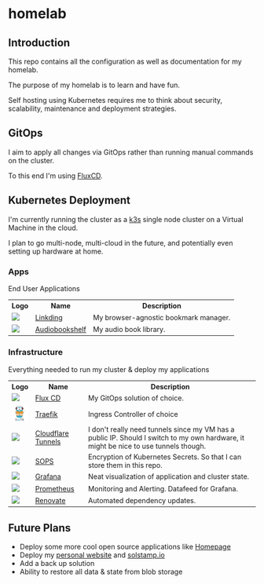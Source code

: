 # homelab

## Introduction

This repo contains all the configuration as well as documentation for my homelab.

The purpose of my homelab is to learn and have fun.

Self hosting using Kubernetes requires me to think about security, scalability, maintenance and deployment strategies.

## GitOps

I aim to apply all changes via GitOps rather than running manual commands on the cluster.

To this end I'm using [FluxCD](https://fluxcd.io/).

## Kubernetes Deployment

I'm currently running the cluster as a [k3s](https://k3s.io/) single node cluster on a Virtual Machine in the cloud.

I plan to go multi-node, multi-cloud in the future, and potentially even setting up hardware at home.

### Apps

End User Applications

<table>
    <tr>
        <th>Logo</th>
        <th>Name</th>
        <th>Description</th>
    </tr>
    <tr>
        <td><img width="32" src="https://linkding.link/_astro/logo.DkvM5cgj.svg"></td>
        <td><a href="https://linkding.link/">Linkding</a></td>
        <td>My browser-agnostic bookmark manager.</td>
    </tr>
    <tr>
        <td><img width="32" src="https://play-lh.googleusercontent.com/9Qjh1GhRcPcUOQLTt-DdnYV2PS9ENidfvkGZ602QWF36KGvLogzcJwCaKTcWBytVGktP"></td>
        <td><a href="https://www.audiobookshelf.org/">Audiobookshelf</a></td>
        <td>My audio book library.</td>
    </tr>
</table>

### Infrastructure

Everything needed to run my cluster & deploy my applications

<table>
    <tr>
        <th>Logo</th>
        <th>Name</th>
        <th>Description</th>
    </tr>
    <tr>
        <td><img width="32" src="https://cdn.jsdelivr.net/gh/homarr-labs/dashboard-icons/svg/flux-cd.svg"></td>
        <td><a href="https://fluxcd.io/">Flux CD</a></td>
        <td>My GitOps solution of choice.</td>
    </tr>
    <tr>
        <td><img width="32" src="https://raw.githubusercontent.com/docker-library/docs/a6cc2c5f4bc6658168f2a0abbb0307acaefff80e/traefik/logo.png"></td>
        <td><a href="https://traefik.io/traefik/">Traefik</a></td>
        <td>Ingress Controller of choice</td>
    </tr>
    <tr>
        <td><img width="32" src="https://cdn.jsdelivr.net/gh/walkxcode/dashboard-icons/png/cloudflare-zero-trust.png"></td>
        <td><a href="https://developers.cloudflare.com/cloudflare-one/">Cloudflare Tunnels</a></td>
        <td>I don't really need tunnels since my VM has a public IP. Should I switch to my own hardware, it might be nice to use tunnels though.</td>
    </tr>
    <tr>
        <td><img width="32" src="https://www.svgrepo.com/download/477066/lock.svg"></td>
        <td><a href="https://github.com/getsops/sops">SOPS</a></td>
        <td>Encryption of Kubernetes Secrets. So that I can store them in this repo.</td>
    </tr>
    <tr>
        <td><img width="32" src="https://cdn.jsdelivr.net/gh/walkxcode/dashboard-icons/svg/grafana.svg"></td>
        <td><a href="https://grafana.com/">Grafana</a></td>
        <td>Neat visualization of application and cluster state.</td>
    </tr>
    <tr>
        <td><img width="32" src="https://cdn.jsdelivr.net/gh/walkxcode/dashboard-icons/svg/prometheus.svg"></td>
        <td><a href="https://prometheus.io/">Prometheus</a></td>
        <td>Monitoring and Alerting. Datafeed for Grafana.</td>
    </tr>
    <tr>
        <td><img width="32" src="https://www.svgrepo.com/download/374041/renovate.svg"></td>
        <td><a href="https://github.com/renovatebot/renovate">Renovate</a></td>
        <td>Automated dependency updates.</td>
    </tr>
</table>

## Future Plans

- Deploy some more cool open source applications like [Homepage](https://github.com/gethomepage/homepage)
- Deploy my [personal website](https://philipkrueck.com) and [solstamp.io](https://solstamp.io)
- Add a back up solution
- Ability to restore all data & state from blob storage

